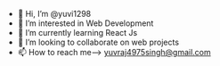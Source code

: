 - 👋 Hi, I’m @yuvi1298
- 👀 I’m interested in Web Development 
- 🌱 I’m currently learning React Js
- 💞️ I’m looking to collaborate on web projects
- 📫 How to reach me--> yuvraj4975singh@gmail.com

<!---
yuvi1298/yuvi1298 is a ✨ special ✨ repository because its `README.md` (this file) appears on your GitHub profile.
You can click the Preview link to take a look at your changes.
--->
